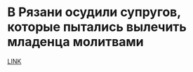 # В Рязани осудили супругов, которые пытались вылечить младенца молитвами 



[LINK](https://varlamov.ru/3211496.html)